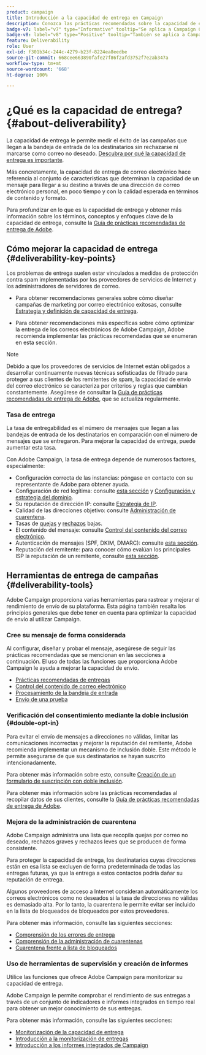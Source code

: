 ```yaml
---
product: campaign
title: Introducción a la capacidad de entrega en Campaign
description: Conozca las prácticas recomendadas sobre la capacidad de entrega
badge-v7: label="v7" type="Informative" tooltip="Se aplica a Campaign Classic v7"
badge-v8: label="v8" type="Positive" tooltip="También se aplica a Campaign v8"
feature: Deliverability
role: User
exl-id: f301b34c-244c-4279-b23f-8224ea8eedbe
source-git-commit: 668cee663890fafe27f86f2afd3752f7e2ab347a
workflow-type: tm+mt
source-wordcount: '668'
ht-degree: 100%

---
```


# ¿Qué es la capacidad de entrega?{#about-deliverability}

La capacidad de entrega le permite medir el éxito de las campañas que llegan a la bandeja de entrada de los destinatarios sin rechazarse ni marcarse como correo no deseado. [Descubra por qué la capacidad de entrega es importante](https://experienceleague.adobe.com/docs/deliverability-learn/deliverability-best-practice-guide/deliverability-strategy-and-definition.html?lang=es#why-deliverability-matters).

Más concretamente, la capacidad de entrega de correo electrónico hace referencia al conjunto de características que determinan la capacidad de un mensaje para llegar a su destino a través de una dirección de correo electrónico personal, en poco tiempo y con la calidad esperada en términos de contenido y formato.

Para profundizar en lo que es la capacidad de entrega y obtener más información sobre los términos, conceptos y enfoques clave de la capacidad de entrega, consulte la [Guía de prácticas recomendadas de entrega de Adobe](https://experienceleague.adobe.com/docs/deliverability-learn/deliverability-best-practice-guide/introduction.html?lang=es).

## Cómo mejorar la capacidad de entrega {#deliverability-key-points}

Los problemas de entrega suelen estar vinculados a medidas de protección contra spam implementadas por los proveedores de servicios de Internet y los administradores de servidores de correo.

* Para obtener recomendaciones generales sobre cómo diseñar campañas de marketing por correo electrónico exitosas, consulte [Estrategia y definición de capacidad de entrega](https://experienceleague.adobe.com/docs/deliverability-learn/deliverability-best-practice-guide/deliverability-strategy-and-definition.html?lang=es).

* Para obtener recomendaciones más específicas sobre cómo optimizar la entrega de los correos electrónicos de Adobe Campaign, Adobe recomienda implementar las prácticas recomendadas que se enumeran en esta sección.

>[!NOTE]
>
>Debido a que los proveedores de servicios de Internet están obligados a desarrollar continuamente nuevas técnicas sofisticadas de filtrado para proteger a sus clientes de los remitentes de spam, la capacidad de envío del correo electrónico se caracteriza por criterios y reglas que cambian constantemente. Asegúrese de consultar la [Guía de prácticas recomendadas de entrega de Adobe](https://experienceleague.adobe.com/docs/deliverability-learn/deliverability-best-practice-guide/introduction.html?lang=es), que se actualiza regularmente.

### Tasa de entrega

La tasa de entregabilidad es el número de mensajes que llegan a las bandejas de entrada de los destinatarios en comparación con el número de mensajes que se entregaron. Para mejorar la capacidad de entrega, puede aumentar esta tasa.

Con Adobe Campaign, la tasa de entrega depende de numerosos factores, especialmente:

* Configuración correcta de las instancias: póngase en contacto con su representante de Adobe para obtener ayuda.
* Configuración de red legítima: consulte [esta sección](optimize-delivery.md#network-config) y [Configuración y estrategia del dominio](https://experienceleague.adobe.com/docs/deliverability-learn/deliverability-best-practice-guide/transition-process/infrastructure.html?lang=es#domain-setup-and-strategy).
* Su reputación de dirección IP: consulte [Estrategia de IP](https://experienceleague.adobe.com/docs/deliverability-learn/deliverability-best-practice-guide/transition-process/infrastructure.html?lang=es#ip-strategy).
* Calidad de las direcciones objetivo: consulte [Administración de cuarentena](optimize-delivery.md#quarantine-management).
* Tasas de [quejas](https://experienceleague.adobe.com/docs/deliverability-learn/deliverability-best-practice-guide/metrics-for-deliverability/complaints.html?lang=es) y [rechazos](https://experienceleague.adobe.com/docs/deliverability-learn/deliverability-best-practice-guide/metrics-for-deliverability/bounces.html?lang=es#hard-bounces) bajas.
* El contenido del mensaje: consulte [Control del contenido del correo electrónico](control-message-content.md).
* Autenticación de mensajes (SPF, DKIM, DMARC): consulte [esta sección](https://experienceleague.adobe.com/docs/deliverability-learn/deliverability-best-practice-guide/transition-process/infrastructure.html?lang=es#authentication).
* Reputación del remitente: para conocer cómo evalúan los principales ISP la reputación de un remitente, consulte [esta sección](https://experienceleague.adobe.com/docs/deliverability-learn/deliverability-best-practice-guide/internet-service-provider-specifics/overview.html?lang=es).

## Herramientas de entrega de campañas {#deliverability-tools}

<!--Adobe Campaign provides a number of tools designed to ensure optimal deliverability.-->
Adobe Campaign proporciona varias herramientas para rastrear y mejorar el rendimiento de envío de su plataforma. Esta página también resalta los principios generales que debe tener en cuenta para optimizar la capacidad de envío al utilizar Campaign.

### Cree su mensaje de forma considerada

Al configurar, diseñar y probar el mensaje, asegúrese de seguir las prácticas recomendadas que se mencionan en las secciones a continuación. El uso de todas las funciones que proporciona Adobe Campaign le ayuda a mejorar la capacidad de envío.

* [Prácticas recomendadas de entregas](delivery-best-practices.md)
* [Control del contenido de correo electrónico](control-message-content.md)
* [Procesamiento de la bandeja de entrada](inbox-rendering.md)
* [Envío de una prueba](steps-validating-the-delivery.md#sending-a-proof)

### Verificación del consentimiento mediante la doble inclusión {#double-opt-in}

Para evitar el envío de mensajes a direcciones no válidas, limitar las comunicaciones incorrectas y mejorar la reputación del remitente, Adobe recomienda implementar un mecanismo de inclusión doble. Este método le permite asegurarse de que sus destinatarios se hayan suscrito intencionadamente.

Para obtener más información sobre esto, consulte [Creación de un formulario de suscripción con doble inclusión](../../web/using/use-cases-web-forms.md#create-a-subscription--form-with-double-opt-in).

Para obtener más información sobre las prácticas recomendadas al recopilar datos de sus clientes, consulte la [Guía de prácticas recomendadas de entrega de Adobe](https://experienceleague.adobe.com/docs/deliverability-learn/deliverability-best-practice-guide/first-impressions/address-collection-and-list-growth.html?lang=es#data-quality-and-hygiene).

### Mejora de la administración de cuarentena

Adobe Campaign administra una lista que recopila quejas por correo no deseado, rechazos graves y rechazos leves que se producen de forma consistente.

Para proteger la capacidad de entrega, los destinatarios cuyas direcciones están en esa lista se excluyen de forma predeterminada de todas las entregas futuras, ya que la entrega a estos contactos podría dañar su reputación de entrega.

Algunos proveedores de acceso a Internet consideran automáticamente los correos electrónicos como no deseados si la tasa de direcciones no válidas es demasiado alta. Por lo tanto, la cuarentena le permite evitar ser incluido en la lista de bloqueados de bloqueados por estos proveedores.

Para obtener más información, consulte las siguientes secciones:

* [Comprensión de los errores de entrega](understanding-delivery-failures.md)
* [Comprensión de la administración de cuarentenas](understanding-quarantine-management.md)
* [Cuarentena frente a lista de bloqueados](understanding-quarantine-management.md#quarantine-vs-denylist)

### Uso de herramientas de supervisión y creación de informes

Utilice las funciones que ofrece Adobe Campaign para monitorizar su capacidad de entrega.

Adobe Campaign le permite comprobar el rendimiento de sus entregas a través de un conjunto de indicadores e informes integrados en tiempo real para obtener un mejor conocimiento de sus entregas.

Para obtener más información, consulte las siguientes secciones:

* [Monitorización de la capacidad de entrega](monitoring-deliverability.md)
* [Introducción a la monitorización de entregas](about-delivery-monitoring.md)
* [Introducción a los informes integrados de Campaign](../../reporting/using/about-campaign-built-in-reports.md)
